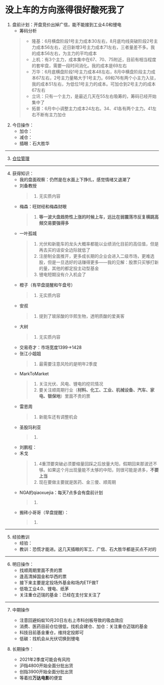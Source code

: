 # 没上车的方向涨得很好酸死我了
1. 盘前计划：开盘竞价出掉广信，能不能接到工业4.0和锂电
    - 筹码分析
    > - 隆基：6月横盘阶段1号主力成本30左右，8月底均线突破阶段2号主力成本56左右，近日新增3号主力成本71左右，三者量差不多。我的成本56左右，为主力的平均成本
    > - 上机：有3个主力，成本集中在67、70、75附近，目前有相当程度的套牢盘，需要一段时间消化。我的成本是69左右
    > - 万华：6月底横盘阶段1号主力成本48左右，8月中横盘阶段主力成本67左右，2号主力量略大于1号主力。69和76有两个小主力入驻，我的成本51左右，为低位1号主力的成本。可加仓到2号主力的成本67左右
    > - 立讯：只有一个主力，是最近几天在55左右吸筹的，筹码已经开始集中了
    > - 拓普：6月中小调整主力成本24左右。34、41各有两个主力。41左右不断有主力加仓
2. 今日操作：
    - 加仓：
    - 减仓：
    - 插眼：石大胜华

***

3. [仓位管理](https://kdocs.cn/l/cmJAYer3tasI)
 
***

4. 获得知识：
    - 我的盘面观察：仍然是在水面上下挣扎，感觉情绪又退潮了
    - 刘备教授
        > 1. 无实质内容
    - 梅森：旺财经和梅森财眼
        > 1. **等一波大盘趋势性上涨的时候上车，远比在弱震荡市反复横跳高频交易要强得多**
    - 一叶孤城
        > 1. 光伏和新能车的龙头大概率都能以业绩消化目前的高估值，但是再去买的话安全边际就低了
        > 2. 注册制全面推开，更多成长期的企业会进入二级市场，更难选股，但是一旦选好的话赚得更多——我的见解：股票只买够打新的量，其他的都定投主动型基金
        > 3. 锂电短期没有介入机会了
    - 橙子（有早盘提醒和午盘号）
        > 1. 无实质内容
    - 安叔
        > 1. 提到了玻尿酸的华熙生物，透明质酸的爱美客
    - 大树
        > 1. 无实质内容
    - 交易奇才：市场宽度1399->1428
    - 张江小姐姐
        > 1. 最需要注意风险的是明年2季度
    - MarkToMarket
        > 1. 关注光伏、风电、锂电的挖坑情况
        > 2. 要关注顺周期行业（**材料、化工、工业、机械设备、汽车、家电、银保地**）里面不贵的票
    - 雷恩周
        > 1. 新能车还有调整机会
    - 圣股玛利亚
        > 1. 
    - 刘鹏程：
    - 禾戈
        > 1. 4重顶要突破必须要缩量回踩之后放量大阳，假期回来那波还不够。如果这个月出现量能不太够的中阳，则很可能是诱多，**不要上当**
        > 2. 现在要做主要就是医药、金三傻、顺周期
    - NGA的qiaoxuejia：每天7点多会有盘前计划
        > 1. 
    - 搬砖小哥哥（早盘提醒）：
        > 1. 
        
***

5. 经验教训
    - 经验：
    - 教训：恐慌才能进。这几天插眼的军工、广信、石大胜华都是买点不对的

***

6. 明日操作：
    - 找顺周期里面不贵的票
    - 逢高清掉国金和华西的票
    - 接下来主要是定投场外基金和场内ETF做T
    - 低吸工业4.0、锂电、纸茅
    - 关注重仓迈瑞的基金：已经在支付宝关注了

***

7. 中期操作
    - 注意回避蚂蚁10月20日左右上市科创板导致的吸血效应
    - 消费、医药目前仓位很低，找机会建仓、加仓：关注重仓迈瑞的基金
    - 科技目前基金重仓，维持定投即可
    - 低碳：找机会从光伏切换到锂电
    
8. 长期操作：
    - 2021年2季度可能会有风险
    - 沪指4800开始全面分批出货
    - 创指3900开始全面分批出货
    - 等着捡**万达电影**的便宜
